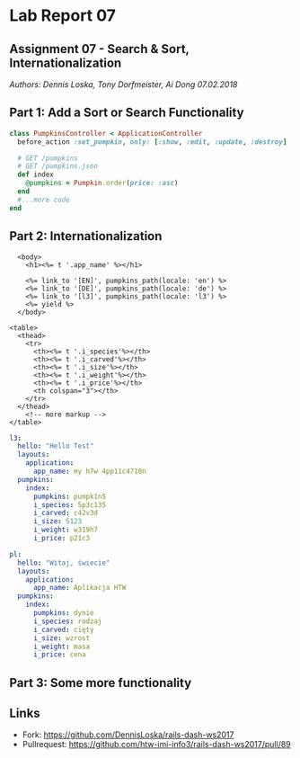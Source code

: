 # Lab Report 07
## Assignment 07 - Search & Sort, Internationalization
_Authors: Dennis Loska, Tony Dorfmeister, Ai Dong 07.02.2018_

## Part 1: Add a Sort or Search Functionality

```ruby
class PumpkinsController < ApplicationController
  before_action :set_pumpkin, only: [:show, :edit, :update, :destroy]

  # GET /pumpkins
  # GET /pumpkins.json
  def index
    @pumpkins = Pumpkin.order(price: :asc)
  end
  #...more code
end
```
## Part 2: Internationalization

```erb
  <body>
    <h1><%= t '.app_name' %></h1>
    
    <%= link_to '[EN]', pumpkins_path(locale: 'en') %>
    <%= link_to '[DE]', pumpkins_path(locale: 'de') %>
    <%= link_to '[l3]', pumpkins_path(locale: 'l3') %>
    <%= yield %>
  </body>
```

```erb
<table>
  <thead>
    <tr>
      <th><%= t '.i_species'%></th>
      <th><%= t '.i_carved'%></th>
      <th><%= t '.i_size'%></th>
      <th><%= t '.i_weight'%></th>
      <th><%= t '.i_price'%></th>
      <th colspan="3"></th>
    </tr>
  </thead>
    <!-- more markup -->
</table>

```

```yml
l3:
  hello: "Hello Test"
  layouts:
    application:
      app_name: my h7w 4pp11c4710n
  pumpkins:
    index:
      pumpkins: pumpk1n5
      i_species: 5p3c135
      i_carved: c42v3d
      i_size: 5123
      i_weight: w319h7
      i_price: p21c3
```

```yml
pl:
  hello: "Witaj, świecie"
  layouts:
    application:
      app_name: Aplikacja HTW
  pumpkins:
    index:
      pumpkins: dynie
      i_species: rodzaj
      i_carved: cięty
      i_size: wzrost
      i_weight: masa
      i_price: cena
```

## Part 3: Some more functionality


## Links

- Fork: https://github.com/DennisLoska/rails-dash-ws2017
- Pullrequest: https://github.com/htw-imi-info3/rails-dash-ws2017/pull/89